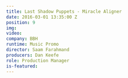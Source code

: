 ```yaml
---
title: Last Shadow Puppets - Miracle Aligner
date: 2016-03-01 13:35:00 Z
position: 9
img: 
video: 
company: BBH
runtime: Music Promo
director: Saam Farahmand
producers: Dan Keefe
role: Production Manager
is-featured: 
---
```



